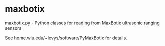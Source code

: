 maxbotix
========

maxbotix.py - Python classes for reading from MaxBotix ultrasonic ranging sensors

See home.wlu.edu/~levys/software/PyMaxBotix for details.
